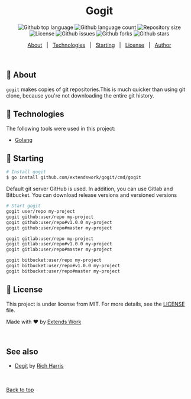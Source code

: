 <h1 align="center">Gogit</h1>

<p align="center">
  <img alt="Github top language" src="https://img.shields.io/github/languages/top/extendswork/gogit?color=56BEB8">

  <img alt="Github language count" src="https://img.shields.io/github/languages/count/extendswork/gogit?color=56BEB8">

  <img alt="Repository size" src="https://img.shields.io/github/repo-size/extendswork/gogit?color=56BEB8">

  <img alt="License" src="https://img.shields.io/github/license/extendswork/gogit?color=56BEB8">

 <img alt="Github issues" src="https://img.shields.io/github/issues/extendswork/gogit?color=56BEB8" />

 <img alt="Github forks" src="https://img.shields.io/github/forks/extendswork/gogit?color=56BEB8" />

 <img alt="Github stars" src="https://img.shields.io/github/stars/extendswork/gogit?color=56BEB8" />
</p>


<p align="center">
  <a href="#dart-about">About</a> &#xa0; | &#xa0; 
  <a href="#rocket-technologies">Technologies</a> &#xa0; | &#xa0;
  <a href="#checkered_flag-starting">Starting</a> &#xa0; | &#xa0;
  <a href="#memo-license">License</a> &#xa0; | &#xa0;
  <a href="https://github.com/extendswork" target="_blank">Author</a>
</p>

<br>

## :dart: About ##

``gogit`` makes copies of git repositories.This is much quicker than using git clone, because you're not downloading the entire git history.


## :rocket: Technologies ##

The following tools were used in this project:

- [Golang](https://go.dev/)

## :checkered_flag: Starting ##

```bash
# Install gogit
$ go install github.com/extendswork/gogit/cmd/gogit

```
Default git server GitHub is used.
In addition, you can use Gitlab and Bitbucket.
You can download release versions and versioned versions

```bash	
# Start gogit
gogit user/repo my-project
gogit github:user/repo my-project
gogit github:user/repo#v1.0.0 my-project
gogit github:user/repo#master my-project

gogit gitlab:user/repo my-project
gogit gitlab:user/repo#v1.0.0 my-project
gogit gitlab:user/repo#master my-project

gogit bitbucket:user/repo my-project
gogit bitbucket:user/repo#v1.0.0 my-project
gogit bitbucket:user/repo#master my-project
```	

## :memo: License ##

This project is under license from MIT. For more details, see the [LICENSE](LICENSE.md) file.


Made with :heart: by <a href="https://github.com/extendswork" target="_blank">Extends Work</a>

&#xa0;
## See also
- [Degit](https://github.com/Rich-Harris/degit) by [Rich Harris](https://github.com/Rich-Harris)
<br/>&#xa0;
<br/>
<a href="#top">Back to top</a>
